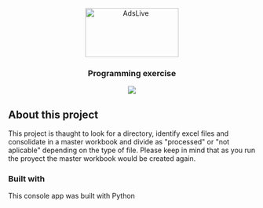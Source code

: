 <div align="center">
  <a>
    <img src="https://logos-world.net/wp-content/uploads/2021/10/Python-Symbol.png" alt="AdsLive" width="190" height="100">
  </a>

  <h3 align="center">Programming exercise</h3>
  
  <p align="center">
    <img src="https://img.shields.io/badge/Express.js-4.18.1-black" />
  </p>
</div>

## About this project
This project is thaught to look for a directory, identify excel files and consolidate in a master workbook and divide as "processed" or "not aplicable" depending on the type of file. Please keep in mind that as you run the proyect the master workbook would be created again.

### Built with
This console app was built with Python

